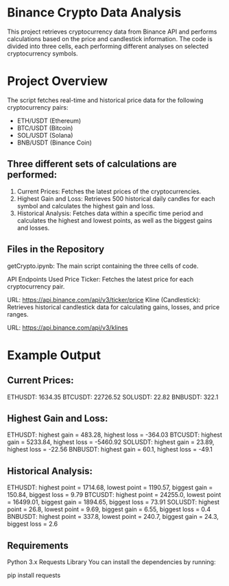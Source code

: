 # Binance Crypto Data Analysis
This project retrieves cryptocurrency data from Binance API and performs calculations based on the price and candlestick information. The code is divided into three cells, each performing different analyses on selected cryptocurrency symbols.

# Project Overview
The script fetches real-time and historical price data for the following cryptocurrency pairs:

- ETH/USDT (Ethereum)
- BTC/USDT (Bitcoin)
- SOL/USDT (Solana)
- BNB/USDT (Binance Coin)

## Three different sets of calculations are performed:

1. Current Prices: Fetches the latest prices of the cryptocurrencies.
2. Highest Gain and Loss: Retrieves 500 historical daily candles for each symbol and calculates the highest gain and loss.
3. Historical Analysis: Fetches data within a specific time period and calculates the highest and lowest points, as well as the biggest gains and losses.

## Files in the Repository
getCrypto.ipynb: The main script containing the three cells of code.

API Endpoints Used
Price Ticker: Fetches the latest price for each cryptocurrency pair.

URL: https://api.binance.com/api/v3/ticker/price
Kline (Candlestick): Retrieves historical candlestick data for calculating gains, losses, and price ranges.

URL: https://api.binance.com/api/v3/klines

# Example Output

## Current Prices:

ETHUSDT: 1634.35
BTCUSDT: 22726.52
SOLUSDT: 22.82
BNBUSDT: 322.1

## Highest Gain and Loss:

ETHUSDT: highest gain = 483.28, highest loss = -364.03
BTCUSDT: highest gain = 5233.84, highest loss = -5460.92
SOLUSDT: highest gain = 23.89, highest loss = -22.56
BNBUSDT: highest gain = 60.1, highest loss = -49.1

## Historical Analysis:

ETHUSDT: highest point = 1714.68, lowest point = 1190.57, biggest gain = 150.84, biggest loss = 9.79
BTCUSDT: highest point = 24255.0, lowest point = 16499.01, biggest gain = 1894.65, biggest loss = 73.91
SOLUSDT: highest point = 26.8, lowest point = 9.69, biggest gain = 6.55, biggest loss = 0.4
BNBUSDT: highest point = 337.8, lowest point = 240.7, biggest gain = 24.3, biggest loss = 2.6

## Requirements
Python 3.x
Requests Library
You can install the dependencies by running:

pip install requests
